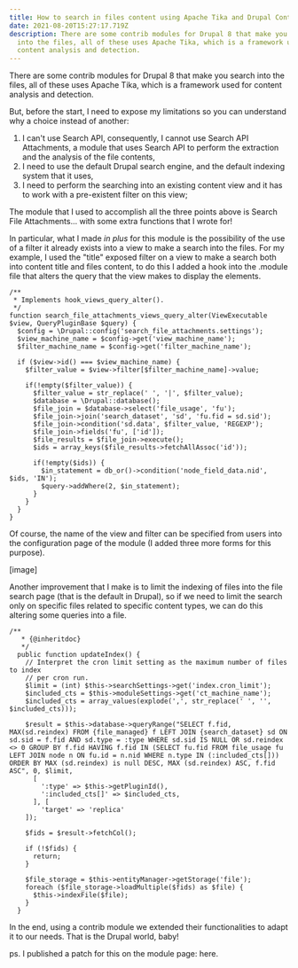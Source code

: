```yaml
---
title: How to search in files content using Apache Tika and Drupal Content Views
date: 2021-08-20T15:27:17.719Z
description: There are some contrib modules for Drupal 8 that make you search
  into the files, all of these uses Apache Tika, which is a framework used for
  content analysis and detection.
---
```

There are some contrib modules for Drupal 8 that make you search into the files, all of these uses Apache Tika, which is a framework used for content analysis and detection.

But, before the start, I need to expose my limitations so you can understand why a choice instead of another:

1. I can't use Search API, consequently, I cannot use Search API Attachments, a module that uses Search API to perform the extraction and the analysis of the file contents,
2. I need to use the default Drupal search engine, and the default indexing system that it uses,
3. I need to perform the searching into an existing content view and it has to work with a pre-existent filter on this view;

The module that I used to accomplish all the three points above is Search File Attachments... with some extra functions that I wrote for!

In particular, what I made *in plus* for this module is the possibility of the use of a filter it already exists into a view to make a search into the files. For my example, I used the "title" exposed filter on a view to make a search both into content title and files content, to do this I added a hook into the .module file that alters the query that the view makes to display the elements.

<pre><code>/**
 * Implements hook_views_query_alter().
 */
function search_file_attachments_views_query_alter(ViewExecutable $view, QueryPluginBase $query) {
  $config = \Drupal::config('search_file_attachments.settings');
  $view_machine_name = $config->get('view_machine_name');
  $filter_machine_name = $config->get('filter_machine_name');

  if ($view->id() === $view_machine_name) {
    $filter_value = $view->filter[$filter_machine_name]->value;

    if(!empty($filter_value)) {
      $filter_value = str_replace(' ', '|', $filter_value);
      $database = \Drupal::database();
      $file_join = $database->select('file_usage', 'fu');
      $file_join->join('search_dataset', 'sd', 'fu.fid = sd.sid');
      $file_join->condition('sd.data', $filter_value, 'REGEXP');
      $file_join->fields('fu', ['id']);
      $file_results = $file_join->execute();
      $ids = array_keys($file_results->fetchAllAssoc('id'));

      if(!empty($ids)) {
        $in_statement = db_or()->condition('node_field_data.nid', $ids, 'IN');
        $query->addWhere(2, $in_statement);
      }
    }
  }
}
</code></pre>

Of course, the name of the view and filter can be specified from users into the configuration page of the module (I added three more forms for this purpose).

\[image]

Another improvement that I make is to limit the indexing of files into the file search page (that is the default in Drupal), so if we need to limit the search only on specific files related to specific content types, we can do this altering some queries into a file.

<pre><code>/**
   * {@inheritdoc}
   */
  public function updateIndex() {
    // Interpret the cron limit setting as the maximum number of files to index
    // per cron run.
    $limit = (int) $this->searchSettings->get('index.cron_limit');
    $included_cts = $this->moduleSettings->get('ct_machine_name');
    $included_cts = array_values(explode(',', str_replace(' ', '', $included_cts)));

    $result = $this->database->queryRange("SELECT f.fid, MAX(sd.reindex) FROM {file_managed} f LEFT JOIN {search_dataset} sd ON sd.sid = f.fid AND sd.type = :type WHERE sd.sid IS NULL OR sd.reindex <> 0 GROUP BY f.fid HAVING f.fid IN (SELECT fu.fid FROM file_usage fu LEFT JOIN node n ON fu.id = n.nid WHERE n.type IN (:included_cts[])) ORDER BY MAX (sd.reindex) is null DESC, MAX (sd.reindex) ASC, f.fid ASC", 0, $limit, 
      [
        ':type' => $this->getPluginId(),
        ':included_cts[]' => $included_cts,
      ], [
        'target' => 'replica'
    ]);
    
    $fids = $result->fetchCol();

    if (!$fids) {
      return;
    }

    $file_storage = $this->entityManager->getStorage('file');
    foreach ($file_storage->loadMultiple($fids) as $file) {
      $this->indexFile($file);
    }
  }</code></pre>

In the end, using a contrib module we extended their functionalities to adapt it to our needs. That is the Drupal world, baby!

ps. I published a patch for this on the module page: here.